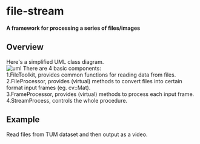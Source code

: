 # file-stream
**A framework for processing a series of files/images**   

## Overview
Here's a simplified UML class diagram.  
![uml](https://img-blog.csdnimg.cn/20200817002754934.png)
There are 4 basic components:  
1.FileToolkit, provides common functions for reading data from files.  
2.FileProcessor, provides (virtual) methods to convert files into certain format input frames (eg. cv::Mat).  
3.FrameProcessor, provides (virtual) methods to process each input frame.  
4.StreamProcess, controls the whole procedure.

## Example
Read files from TUM dataset and then output as a video.  
